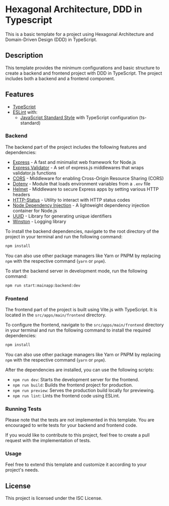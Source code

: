 # Hexagonal Architecture, DDD in Typescript

This is a basic template for a project using Hexagonal Architecture and Domain-Driven Design (DDD) in TypeScript.

## Description

This template provides the minimum configurations and basic structure to create a backend and frontend project with DDD in TypeScript. The project includes both a backend and a frontend component.

## Features

- [TypeScript](https://www.typescriptlang.org/)
- [ESLint](https://eslint.org/) with:
  - [JavaScript Standard Style](https://standardjs.com/) with TypeScript configuration (ts-standard)

### Backend

The backend part of the project includes the following features and dependencies:

- [Express](https://expressjs.com/) - A fast and minimalist web framework for Node.js
- [Express Validator](https://express-validator.github.io/) - A set of express.js middlewares that wraps validator.js functions
- [CORS](https://www.npmjs.com/package/cors) - Middleware for enabling Cross-Origin Resource Sharing (CORS)
- [Dotenv](https://www.npmjs.com/package/dotenv) - Module that loads environment variables from a `.env` file
- [Helmet](https://helmetjs.github.io/) - Middleware to secure Express apps by setting various HTTP headers
- [HTTP-Status](https://www.npmjs.com/package/http-status) - Utility to interact with HTTP status codes
- [Node Dependency Injection](https://www.npmjs.com/package/node-dependency-injection) - A lightweight dependency injection container for Node.js
- [UUID](https://www.npmjs.com/package/uuid) - Library for generating unique identifiers
- [Winston](https://www.npmjs.com/package/winston) - Logging library

To install the backend dependencies, navigate to the root directory of the project in your terminal and run the following command:

```bash
npm install
```

You can also use other package managers like Yarn or PNPM by replacing `npm` with the respective command (`yarn` or `pnpm`).

To start the backend server in development mode, run the following command:

```bash
npm run start:mainapp:backend:dev
```

### Frontend

The frontend part of the project is built using Vite.js with TypeScript. It is located in the `src/apps/main/frontend` directory.

To configure the frontend, navigate to the `src/apps/main/frontend` directory in your terminal and run the following command to install the required dependencies:

```bash
npm install
```

You can also use other package managers like Yarn or PNPM by replacing `npm` with the respective command (`yarn` or `pnpm`).

After the dependencies are installed, you can use the following scripts:

- `npm run dev`: Starts the development server for the frontend.
- `npm run build`: Builds the frontend project for production.
- `npm run preview`: Serves the production build locally for previewing.
- `npm run lint`: Lints the frontend code using ESLint.

### Running Tests

Please note that the tests are not implemented in this template. You are encouraged to write tests for your backend and frontend code.

If you would like to contribute to this project, feel free to create a pull request with the implementation of tests.

### Usage

Feel free to extend this template and customize it according to your project's needs.

## License

This project is licensed under the ISC License.
